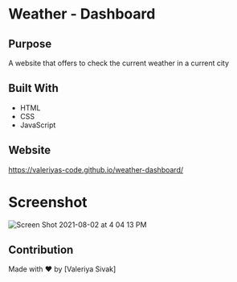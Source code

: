 # Weather - Dashboard

## Purpose
A website that offers to check the current weather in a current city

## Built With
* HTML
* CSS
* JavaScript

## Website
https://valeriyas-code.github.io/weather-dashboard/

# Screenshot 
![Screen Shot 2021-08-02 at 4 04 13 PM](https://user-images.githubusercontent.com/85139016/127917653-db5c0276-fbdb-4ead-8076-823c30c5e9ba.png)



## Contribution
Made with ❤️ by [Valeriya Sivak]
